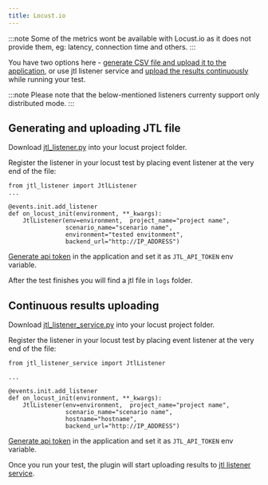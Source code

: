 ```yaml
---
title: Locust.io
---
```


:::note
Some of the metrics wont be available with Locust.io as it does not provide them, eg: latency, connection time and others.
:::

You have two options here - [generate CSV file and upload it to the application](/docs/integrations/introduction#1-uploading-csv-file), or use jtl listener service and [upload the results continuously](/docs/integrations/introduction#2-continuous-data-streaming) while running your test.

:::note
Please note that the below-mentioned listeners currenty support only distributed mode.
:::

## Generating and uploading JTL file
Download [jtl_listener.py](https://github.com/ludeknovy/jtl-reporter/blob/master/scripts/jtl_listener.py) into your locust project folder.

Register the listener in your locust test by placing event listener at the very end of the file:

```
from jtl_listener import JtlListener
...

@events.init.add_listener
def on_locust_init(environment, **_kwargs):
    JtlListener(env=environment,  project_name="project name",
                scenario_name="scenario name",
                environment="tested envitonment",
                backend_url="http://IP_ADDRESS")
```

[Generate api token](../guides/administration/api-token) in the application and set it as `JTL_API_TOKEN` env variable.

After the test finishes you will find a jtl file in `logs` folder.

## Continuous results uploading

Download [jtl_listener_service.py](https://github.com/ludeknovy/jtl-reporter/blob/master/scripts/jtl_listener_service.py) into your locust project folder.

Register the listener in your locust test by placing event listener at the very end of the file:

```
from jtl_listener_service import JtlListener

...

@events.init.add_listener
def on_locust_init(environment, **_kwargs):
    JtlListener(env=environment,  project_name="project name",
                scenario_name="scenario name",
                hostname="hostname",
                backend_url="http://IP_ADDRESS")
```

[Generate api token](../guides/administration/api-token) in the application and set it as `JTL_API_TOKEN` env variable.

Once you run your test, the plugin will start uploading results to [jtl listener service](https://github.com/ludeknovy/jtl-reporter-listener-service).

